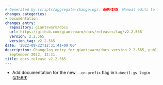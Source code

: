 ```yaml
---
# Generated by scripts/aggregate-changelogs. WARNING: Manual edits to this files will be overwritten.
changes_categories:
- Documentation
changes_entry:
  repository: giantswarm/docs
  url: https://github.com/giantswarm/docs/releases/tag/v2.2.565
  version: 2.2.565
  version_tag: v2.2.565
date: '2022-09-22T12:31:41+00:00'
description: Changelog entry for giantswarm/docs version 2.2.565, published on 22
  September 2022, 12:31.
title: docs release v2.2.565
---
```


- Add documentation for the new `--cn-prefix` flag in `kubectl-gs login` ([#1569](https://github.com/giantswarm/docs/pull/1569))
